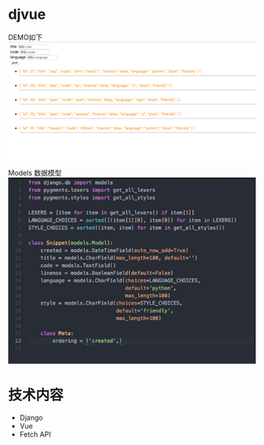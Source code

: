 # djvue
DEMO如下
![demo](https://github.com/lmtry/djvue/blob/master/Demo/demo.png)
Models 数据模型
![Models](https://github.com/lmtry/djvue/blob/master/Demo/Models.jpeg)

# 技术内容
* Django
* Vue
* Fetch API

